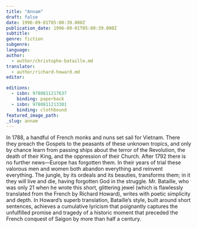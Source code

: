 ```yaml
---
title: "Annam"
draft: false
date: 1996-09-01T05:00:39.000Z
publication_date: 1996-09-01T05:00:39.000Z
subtitle:
genre: fiction
subgenre:
language:
author:
  - author/christophe-bataille.md
translator:
  - author/richard-howard.md
editor:

editions:
  - isbn: 9780811217637
    binding: paperback
  - isbn: 9780811213301
    binding: clothbound
featured_image_path:
_slug: annam
---
```


In 1788, a handful of French monks and nuns set sail for Vietnam. There they preach the Gospels to the peasants of these unknown tropics, and only by chance learn from passing ships about the terror of the Revolution, the death of their King, and the oppression of their Church. After 1792 there is no further news––Europe has forgotten them. In their years of trial these valorous men and women both abandon everything and reinvent everything. The jungle, by its ordeals and its beauties, transforms them; in it they will live and die, having forgotten God in the struggle. Mr. Bataille, who was only 21 when he wrote this short, glittering jewel (which is flawlessly translated from the French by Richard Howard), writes with poetic simplicity and depth. In Howard’s superb translation, Bataille’s style, built around short sentences, achieves a cumulative lyricism that poignantly captures the unfulfilled promise and tragedy of a historic moment that preceded the French conquest of Saigon by more than half a century.

